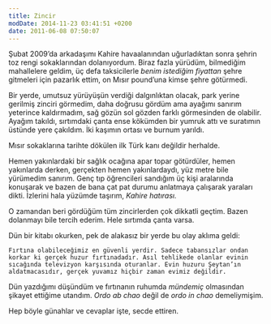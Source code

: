 ```yaml
---
title: Zincir
modDate: 2014-11-23 03:41:51 +0200
date: 2011-06-08 07:50:07
---
```


Şubat 2009’da arkadaşımı Kahire havaalanından uğurladıktan sonra şehrin
toz rengi sokaklarından dolanıyordum. Biraz fazla yürüdüm, bilmediğim
mahallelere geldim, üç defa taksicilerle *benim istediğim fiyattan*
şehre gitmeleri için pazarlık ettim, on Mısır pound’una kimse şehre
götürmedi.

Bir yerde, umutsuz yürüyüşün verdiği dalgınlıktan olacak, park yerine gerilmiş
zinciri görmedim, daha doğrusu gördüm ama ayağımı sanırım yeterince
kaldırmadım, sağ gözün sol gözden farklı görmesinden de olabilir. Ayağım
takıldı, sırtımdaki çanta ense kökümden bir yumruk attı ve suratımın
üstünde yere çakıldım. İki kaşımın ortası ve burnum yarıldı.

Mısır sokaklarına tarihte dökülen ilk Türk kanı değildir herhalde.

Hemen yakınlardaki bir sağlık ocağına apar topar götürdüler, hemen
yakınlarda derken, gerçekten hemen yakınlardaydı, yüz metre bile
yürümedim sanırım. Genç tıp öğrencileri sandığım üç kişi aralarında
konuşarak ve bazen de bana çat pat durumu anlatmaya çalışarak yaraları
dikti. İzlerini hala yüzümde taşırım, *Kahire hatırası.*

O zamandan beri gördüğüm tüm zincirlerden çok dikkatli geçtim. Bazen
dolanmayı bile tercih ederim. Hele sırtımda çanta varsa.

Dün bir kitabı okurken, pek de alakasız bir yerde bu olay aklıma geldi:

    Fırtına olabileceğimiz en güvenli yerdir. Sadece tabansızlar ondan
    korkar ki gerçek huzur fırtınadadır. Asıl tehlikede olanlar evinin
    sıcağında televizyon karşısında oturanlar. Evin huzuru Şeytan’ın
    aldatmacasıdır, gerçek yuvamız hiçbir zaman evimiz değildir.

Dün yazdığımı düşündüm ve fırtınanın ruhumda *mündemiç* olmasından
şikayet ettiğime utandım. *Ordo ab chao* değil de *ordo in chao*
demeliymişim.

Hep böyle günahlar ve cevaplar işte, secde ettiren.

